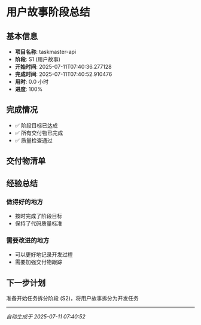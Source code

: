 # 用户故事阶段总结

## 基本信息
- **项目名称**: taskmaster-api
- **阶段**: S1 (用户故事)
- **开始时间**: 2025-07-11T07:40:36.277128
- **完成时间**: 2025-07-11T07:40:52.910476
- **用时**: 0.0 小时
- **进度**: 100%

## 完成情况
- ✅ 阶段目标已达成
- ✅ 所有交付物已完成
- ✅ 质量检查通过

## 交付物清单


## 经验总结
### 做得好的地方
- 按时完成了阶段目标
- 保持了代码质量标准

### 需要改进的地方
- 可以更好地记录开发过程
- 需要加强交付物跟踪

## 下一步计划
准备开始任务拆分阶段 (S2)，将用户故事拆分为开发任务

---
*自动生成于 2025-07-11 07:40:52*
